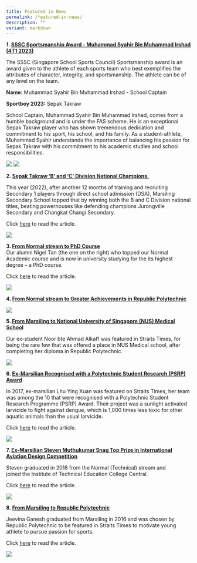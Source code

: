 ```yaml
---
title: Featured in News
permalink: /featured-in-news/
description: ""
variant: markdown
---
```

**1\. <u> SSSC Sportsmanship Award - Muhammad Syahir Bin Muhammad Irshad (4T1 2023)</u>**  

The SSSC (Singapore School Sports Council) Sportsmanship award is&nbsp;an award given to the athlete of each sports team who best exemplifies the attributes of character, integrity, and sportsmanship. The athlete can be of any level on the team.


**Name:** Muhammad Syahir Bin Muhammad Irshad - School Captain

**Sportboy 2023:** Sepak Takraw


School Captain, Muhammad Syahir Bin Muhammad Irshad, comes from a humble background and is under the FAS scheme. He is an exceptional Sepak Takraw player who has shown tremendous dedication and commitment to his sport, his school, and his family. As a student-athlete, Muhammad Syahir understands the importance of balancing his passion for Sepak Takraw with his commitment to his academic studies and school responsibilities.

![](/images/Syahir_Sportsboy_Edited.jpg)
![](/images/Syahir_Sportsboy_2.jpg)
<br>

**2\. <u>Sepak Takraw ‘B’ and ‘C’ Division National Champions.</u>**  

	
This year (2022), after another 12 months of training and recruiting Secondary 1 players through direct school admission (DSA), Marsiling Secondary School topped that by winning both the B and C Division national titles, beating powerhouses like defending champions Jurongville Secondary and Changkat Changi Secondary.

Click&nbsp;[here](/files/School-sports_-How-Marsiling-Secondary-became-sepak-takraw-kings-_-The-Straits-Times.pdf)&nbsp;to read the article.

![](/images/sepak.jpeg)
	
**3\. <u>From Normal stream to PhD Course</u>**  
Our alumni Nigel Tan (the one on the right) who topped our Normal Academic course and is now in university studying for the its highest degree – a PhD course.&nbsp;

Click&nbsp;[here](https://www.straitstimes.com/singapore/education/from-normal-stream-to-phd-course)&nbsp;to read the article.

![](/images/Nigel-PhD-1024x957.jpeg)

**4\. <u>From Normal stream to Greater Achievements in Republic Polytechnic</u>**

![](/images/LKY-award.jpeg)

**5\. <u>From Marsiling to National University of Singapore (NUS) Medical School</u>**

Our ex-student Noor bte Ahmad Alkaff was featured in Straits Times, for being the rare few that was offered a place in NUS Medical school, after completing her diploma in Republic Polytechnic. &nbsp;


![](/images/NUS-medical-school-1024x577.jpeg)

**6\. <u>Ex-Marsilian Recognised with a Polytechnic Student Research (PSRP) Award</u>**

In 2017, ex-marsilian Lhu Ying Xuan was featured on Straits Times, her team was among the 10 that were recognised with a Polytechnic Student Research Programme (PSRP) Award. Their project was a sunlight activated larvicide to fight against dengue, which is 1,000 times less toxic for other aquatic animals than the usual larvicide.

Click&nbsp;[here](https://www.straitstimes.com/singapore/education/poly-students-win-recognition-for-rd-breakthroughs)&nbsp;to read the article.

![](/images/12.jpeg)

**7\. <u>Ex-Marsilian Steven Muthukumar Snag Top Prize in International Aviation Design Competition</u>**

Steven graduated in 2018 from the Normal (Technical) stream and joined&nbsp;the Institute of Technical Education College Central.&nbsp;

Click&nbsp;[here](https://www.straitstimes.com/singapore/transport/ite-students-snag-top-prize-in-international-aviation-design-competition)&nbsp;to read the article.

![](/images/1-13.jpeg)

**8\. <u>From Marsiling to Republic Polytechnic</u>**

Jeevina Ganesh graduated from Marsiling in 2016 and was chosen by Republic Polytechnic to be featured in Straits Times to motivate young athlete to pursue passion for sports.

Click&nbsp;[here](https://www.straitstimes.com/singapore/education/young-athlete-on-track-to-pursue-passion-for-sports)&nbsp;to read the article.

![](/images/Jeevina-online-1024x721.jpeg)